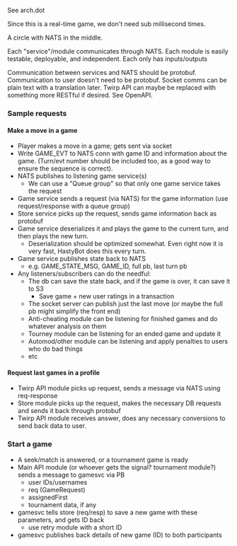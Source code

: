 See arch.dot

Since this is a real-time game, we don't need sub millisecond times.

A circle with NATS in the middle.

Each "service"/module communicates through NATS. Each module is easily testable, deployable, and independent. Each only has inputs/outputs

Communication between services and NATS should be protobuf. Communication to user doesn't need to be protobuf. Socket comms can be plain text with a translation later. Twirp API can maybe be replaced with something more RESTful if desired. See OpenAPI.

### Sample requests

#### Make a move in a game
- Player makes a move in a game; gets sent via socket
- Write GAME_EVT to NATS conn with game ID and information about the game. (Turn/evt number should be included too, as a good way to ensure the sequence is correct).
- NATS publishes to listening game service(s) 
    - We can use a "Queue group" so that only one game service takes the request
- Game service sends a request (via NATS) for the game information (use request/response with a queue group)
- Store service picks up the request, sends game information back as protobuf
- Game service deserializes it and plays the game to the current turn, and then plays the new turn.
    - Deserialization should be optimized somewhat. Even right now it is very fast, HastyBot does this every turn.
- Game service publishes state back to NATS
    - e.g. GAME_STATE_MSG, GAME_ID, full pb, last turn pb
- Any listeners/subscribers can do the needful:
    - The db can save the state back, and if the game is over, it can save it to S3
        - Save game + new user ratings in a transaction
    - The socket server can publish just the last move (or maybe the full pb might simplify the front end)
    - Anti-cheating module can be listening for finished games and do whatever analysis on them
    - Tourney module can be listening for an ended game and update it
    - Automod/other module can be listening and apply penalties to users who do bad things
    - etc


#### Request last games in a profile
- Twirp API module picks up request, sends a message via NATS using req-response
- Store module picks up the request, makes the necessary DB requests and sends it back through protobuf
- Twirp API module receives answer, does any necessary conversions to send back data to user.


### Start a game
- A seek/match is answered, or a tournament game is ready
- Main API module (or whoever gets the signal? tournament module?) sends a message to gamesvc via PB
    - user IDs/usernames
    - req (GameRequest)
    - assignedFirst
    - tournament data, if any
- gamesvc tells store (req/resp) to save a new game with these parameters, and gets ID back
    - use retry module with a short ID
- gamesvc publishes back details of new game (ID) to both participants
